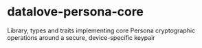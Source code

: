 # datalove-persona-core

Library, types and traits implementing core Persona cryptographic operations around a secure, device-specific keypair
